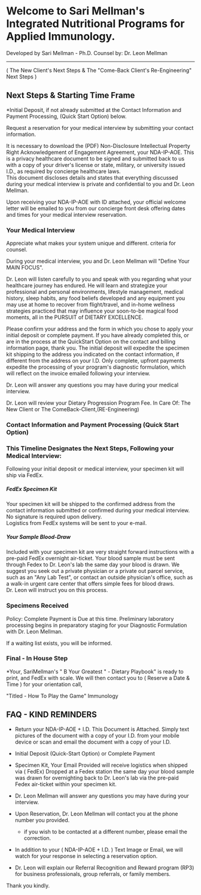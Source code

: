 
# Welcome to Sari Mellman's Integrated Nutritional Programs for Applied Immunology.

Developed by Sari Mellman - Ph.D.  Counsel by: Dr. Leon Mellman
_______________________________________________________________
( The New Client's Next Steps & The "Come-Back Client's Re-Engineering"  Next Steps )

        

## Next Steps & Starting Time Frame
 
*Initial Deposit, if not already submitted at the Contact Information and Payment Processing, (Quick Start Option) below. 

Request a reservation for your medical interview by submitting your contact information.

It is necessary to download the (PDF) Non-Disclosure Intellectual Property Right Acknowledgement of Engagement Agreement, your NDA-IP-AOE.  This is a privacy healthcare document to be signed and submitted back to us with a copy of your driver's license or state, military, or university issued I.D., as required by concierge healthcare laws.  
This document discloses details and states that everything discussed during your medical interview is private and confidential to you and Dr. Leon Mellman.

Upon receiving your NDA-IP-AOE with ID attached, your official welcome letter will be emailed to you from our concierge front desk offering dates and times for your medical interview reservation.

### Your Medical Interview
Appreciate what makes your system unique and different. criteria for counsel.

During your medical interview, you and Dr. Leon Mellman will "Define Your MAIN FOCUS".  

Dr. Leon will listen carefully to you and speak with you regarding what your healthcare journey has endured. He will learn and strategize your professional and personal environments, lifestyle management, medical history, sleep habits, any food beliefs developed and any equipment you may use at home to recover from flight/travel, and in-home wellness strategies practiced that may influence your soon-to-be magical food moments, all in the PURSUIT of DIETARY EXCELLENCE. 
 
Please confirm your address and the form in which you chose to apply your initial deposit or complete payment. If you have already completed this, or are in the process at the QuickStart Option on the contact and billing information page, thank you.  The initial deposit will expedite the specimen kit shipping to the address you indicated on the contact information, if different from the address on your I.D.  Only complete, upfront payments expedite the processing of your program's diagnostic formulation, which will reflect on the invoice emailed following your interview.

Dr. Leon will answer any questions you may have during your medical interview. 

Dr. Leon will review your Dietary Progression Program Fee.
In Care Of: The New Client or The ComeBack-Client,(RE-Engineering)

### Contact Information and Payment Processing (Quick Start Option)

<!--( Short cut to Header: "Dietary Program Fee" )-->

### This Timeline Designates the Next Steps, Following your Medical Interview:

Following your initial deposit or medical interview, your specimen kit will ship via FedEx.

##### FedEx Specimen Kit
Your specimen kit will be shipped to the confirmed address from the contact information submitted or confirmed during your medical interview.
No signature is required upon delivery.  
Logistics from FedEx systems will be sent to your e-mail.

##### Your Sample Blood-Draw

Included with your specimen kit are very straight forward instructions with a pre-paid FedEx overnight air-ticket. Your blood sample must be sent through Fedex to Dr. Leon's lab the same day your blood is drawn.  We suggest you seek out a private physician or a private out parcel service, such as an "Any Lab Test", or contact an outside physician's office, such as a walk-in urgent care center that offers simple fees for blood draws.  
Dr. Leon will instruct you on this process.

### Specimens Received
 
Policy:
Complete Payment is Due at this time.
Preliminary laboratory processing begins in preparatory staging for your Diagnostic Formulation with Dr. Leon Mellman.
 
If a waiting list exists, you will be informed.

### Final - In House Step

*Your,  SariMellman's " B Your Greatest " - Dietary Playbook" is ready to print, and FedEx with scale.  We will then contact you to ( Reserve a Date & Time ) for your orientation call,
                                             
"Titled - How To Play the Game" Immunology
                   

## FAQ - KIND REMINDERS
 
- Return your NDA-IP-AOE + I.D. 
 This Document is Attached.
 Simply text pictures of the document with a copy of your I.D. from your mobile device or scan and email the document with a copy of your I.D.

- Initial Deposit (Quick-Start Option) or Complete Payment 

- Specimen Kit, Your Email Provided will receive logistics when shipped via ( FedEx) Dropped at a Fedex station the same day your blood sample was drawn for overnighting back to Dr. Leon's lab via the pre-paid Fedex air-ticket within your specimen kit. 

- Dr. Leon Mellman will answer any questions you may have during your interview. 

- Upon Reservation, Dr. Leon Mellman will contact you at the phone number you provided. 

	- if you wish to be contacted at a different number, please email the correction.

- In addition to your ( NDA-IP-AOE + I.D. ) Text Image or Email, we will watch for your response in selecting a reservation option.

- Dr. Leon will explain our Referral Recognition and Reward program (RP3) for business professionals, group referrals, or family members.

Thank you kindly.


 
<!--| Contact Information and Payment Processing, (Quick Start Option)
-->


<!--( Shortcut )  Why We'Re Unique  |  Program Benefits 
-->
